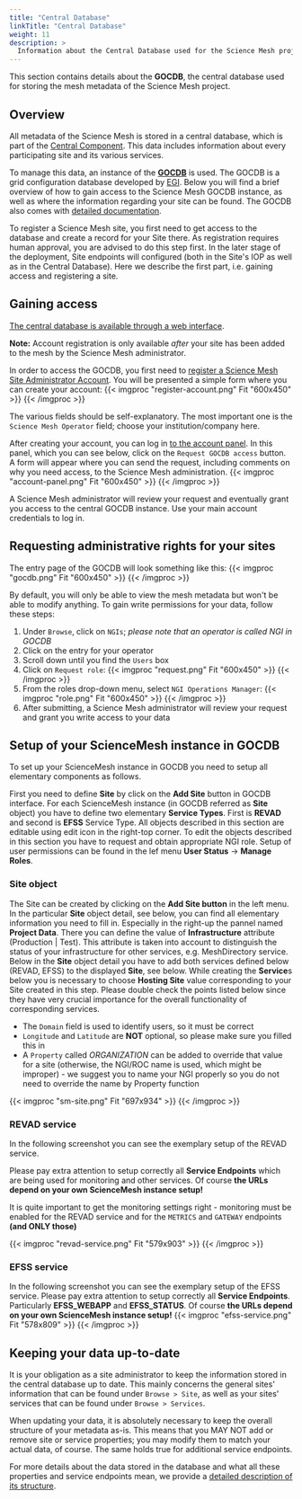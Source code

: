 ```yaml
---
title: "Central Database"
linkTitle: "Central Database"
weight: 11
description: >
  Information about the Central Database used for the Science Mesh project.
---
```


This section contains details about the **GOCDB**, the central database used for storing the mesh metadata of the Science Mesh project.

## Overview
All metadata of the Science Mesh is stored in a central database, which is part of the [Central Component](../central-component). This data includes information about every participating site and its various services.

To manage this data, an instance of the **[GOCDB](https://github.com/GOCDB/gocdb)** is used. The GOCDB is a grid configuration database developed by [EGI](https://www.egi.eu). Below you will find a brief overview of how to gain access to the Science Mesh GOCDB instance, as well as where the information regarding your site can be found. The GOCDB also comes with [detailed documentation](https://wiki.egi.eu/wiki/GOCDB).

To register a Science Mesh site, you first need to get access to the database and create a record for your Site there. As registration requires human approval, you are advised to do this step first. In the later stage of the deployment, Site endpoints will configured (both in the Site's IOP as well as in the Central Database). Here we describe the first part, i.e. gaining access and registering a site.

## Gaining access
[The central database is available through a web interface](https://gocdb.sciencemesh.uni-muenster.de).

**Note:** Account registration is only available _after_ your site has been added to the mesh
by the Science Mesh administrator.

In order to access the GOCDB, you first need to [register a Science Mesh Site Administrator Account](https://iop.sciencemesh.uni-muenster.de/iop/siteacc/account?path=register). You will be presented a simple form where you can create your account:
{{< imgproc "register-account.png" Fit "600x450" >}}
{{< /imgproc >}}

The various fields should be self-explanatory. The most important one is the `Science Mesh Operator` field; choose your institution/company here.

After creating your account, you can log in [to the account panel](https://iop.sciencemesh.uni-muenster.de/iop/siteacc/account/?path=login). In this panel, which you can see below, click on the `Request GOCDB access` button. A form will appear where you can send the request, including comments on why you need access, to the Science Mesh administration.
{{< imgproc "account-panel.png" Fit "600x450" >}}
{{< /imgproc >}}

A Science Mesh administrator will review your request and eventually grant you access to the central GOCDB instance. Use your main account credentials to log in.

## Requesting administrative rights for your sites
The entry page of the GOCDB will look something like this:
{{< imgproc "gocdb.png" Fit "600x450" >}}
{{< /imgproc >}}

By default, you will only be able to view the mesh metadata but won't be able to modify anything. To gain write permissions for your data, follow these steps:
1. Under `Browse`, click on `NGIs`; _please note that an operator is called NGI in GOCDB_
1. Click on the entry for your operator
1. Scroll down until you find the `Users` box
1. Click on `Request role`:
    {{< imgproc "request.png" Fit "600x450" >}}
    {{< /imgproc >}}
1. From the roles drop-down menu, select `NGI Operations Manager`:
    {{< imgproc "role.png" Fit "600x450" >}}
    {{< /imgproc >}}
1. After submitting, a Science Mesh administrator will review your request and grant you write access to your data

## Setup of your ScienceMesh instance in GOCDB
To set up your ScienceMesh instance in GOCDB you need to setup all elementary components as follows.

First you need to define **Site** by click on the **Add Site** button in GOCDB interface. For each ScienceMesh instance (in GOCDB referred as **Site** object) you have to define two elementary **Service Types**. First is **REVAD** and second is **EFSS** Service Type. All objects described in this section are editable using edit icon in the right-top corner. To edit the objects described in this section you have to request and obtain appropriate NGI role. Setup of user permissions can be found in the lef menu **User Status** -> **Manage Roles**.

### Site object
The Site can be created by clicking on the **Add Site button** in the left menu. In the particular **Site** object detail, see below, you can find all elementary information you need to fill in. Especially in the right-up the pannel named **Project Data**. There you can define the value of **Infrastructure** attribute (Production | Test). This attribute is taken into account to distinguish the status of your infrastructure for other services, e.g. MeshDirectory service. Below in the **Site** object detail you have to add both services defined below (REVAD, EFSS) to the displayed **Site**, see below. While creating the **Service**s below you is necessary to choose **Hosting Site** value corresponding to your Site created in this step. Please double check the points listed below since they have very crucial importance for the overall functionality of corresponding services.

* The `Domain` field is used to identify users, so it must be correct
* `Longitude` and `Latitude` are **NOT** optional, so please make sure you filled this in
* A `Property` called _ORGANIZATION_ can be added to override that value for a site (otherwise, the NGI/ROC name is used, which might be improper) - we suggest you to name your NGI properly so you do not need to override the name by Property function

{{< imgproc "sm-site.png" Fit "697x934" >}}
{{< /imgproc >}}

### REVAD service
In the following screenshot you can see the exemplary setup of the REVAD service.

Please pay extra attention to setup correctly all **Service Endpoints** which are being used for monitoring and other services. Of course **the URLs depend on your own ScienceMesh instance setup!**

It is quite important to get the monitoring settings right - monitoring must be enabled for the REVAD service and for the `METRICS` and `GATEWAY` endpoints **(and ONLY those)** 

{{< imgproc "revad-service.png" Fit "579x903" >}}
{{< /imgproc >}}

### EFSS service
In the following screenshot you can see the exemplary setup of the EFSS service.
Please pay extra attention to setup correctly all **Service Endpoints**. Particularly **EFSS_WEBAPP** and **EFSS_STATUS**. Of course **the URLs depend on your own ScienceMesh instance setup!**
{{< imgproc "efss-service.png" Fit "578x809" >}}
{{< /imgproc >}}


## Keeping your data up-to-date
It is your obligation as a site administrator to keep the information stored in the central database up to date. This mainly concerns the general sites' information that can be found under `Browse > Site`, as well as your sites' services that can be found under `Browse > Services`.

When updating your data, it is absolutely necessary to keep the overall structure of your metadata as-is. This means that you MAY NOT add or remove site or service properties; you may modify them to match your actual data, of course. The same holds true for additional service endpoints.

For more details about the data stored in the database and what all these properties and service endpoints mean, we provide a [detailed description of its structure](./gocdb).
